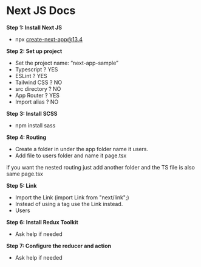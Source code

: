 # Next JS Docs

**Step 1: Install Next JS**
- npx create-next-app@13.4

**Step 2: Set up project**
- Set the project name: “next-app-sample”
- Typescript ? YES
- ESLint ? YES
- Tailwind CSS ? NO
- src directory ? NO
- App Router ? YES
- Import alias ? NO

**Step 3: Install SCSS**
- npm install sass

**Step 4: Routing**
- Create a folder in under the app folder name it users.
- Add file to users folder and name it page.tsx

if you want the nested routing just add another folder and the  TS file is also same page.tsx

**Step 5: Link**
- Import the Link (import Link from "next/link";)
- Instead of using a tag use the Link instead.
- <Link href=“/users”>Users</Link>

**Step 6: Install Redux Toolkit**
- Ask help if needed

**Step 7: Configure the reducer and action**
- Ask help if needed
